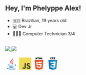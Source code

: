 ## Hey, I'm Phelyppe Alex!

- 🇧🇷 Brazilian, 19 years old
- 💻 Dev Jr
- 👨🏾‍🎓 Computer Technician 3/4

<div><br>
  <a href="https://github.com/phelyppealex/">
    <img height='172' src="https://github-readme-stats.vercel.app/api/top-langs/?username=phelyppealex&theme=dark&layout=compact&hide_border=true">
    <img height='172' src="https://github-readme-stats.vercel.app/api?username=phelyppealex&theme=dark&show_icons=true&hide_border=true">
  </a>
</div>

<div style='display: inline-block;'><br>
  <img src="https://raw.githubusercontent.com/devicons/devicon/master/icons/java/java-original.svg" width="40" heigth="40">
  <img src="https://raw.githubusercontent.com/devicons/devicon/master/icons/javascript/javascript-original.svg" width="40" heigth="40">
  <img src="https://raw.githubusercontent.com/devicons/devicon/master/icons/html5/html5-original-wordmark.svg" width="40" heigth="40">
  <img src="https://raw.githubusercontent.com/devicons/devicon/master/icons/css3/css3-original-wordmark.svg" width="40" heigth="40">
</div>

<div>
  
</div>

<!--
**phelyppealex/phelyppealex** is a ✨ _special_ ✨ repository because its `README.md` (this file) appears on your GitHub profile.

Here are some ideas to get you started:

- 🔭 I’m currently working on ...
- 🌱 I’m currently learning ...
- 👯 I’m looking to collaborate on ...
- 🤔 I’m looking for help with ...
- 💬 Ask me about ...
- 📫 How to reach me: ...
- 😄 Pronouns: ...
- ⚡ Fun fact: ...
-->
